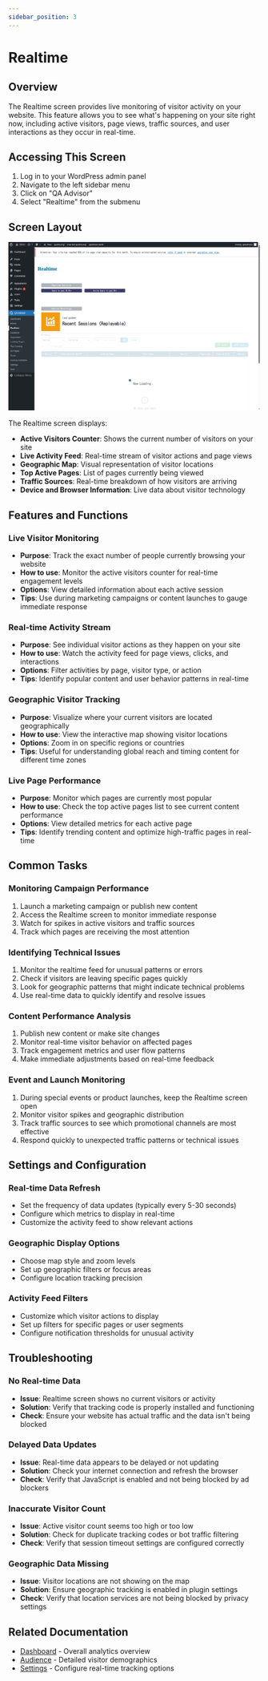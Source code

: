 ```yaml
---
sidebar_position: 3
---
```


# Realtime

## Overview
The Realtime screen provides live monitoring of visitor activity on your website. This feature allows you to see what's happening on your site right now, including active visitors, page views, traffic sources, and user interactions as they occur in real-time.

## Accessing This Screen
1. Log in to your WordPress admin panel
2. Navigate to the left sidebar menu
3. Click on "QA Advisor"
4. Select "Realtime" from the submenu

## Screen Layout
![Realtime Overview](./images/screen-realtime-overview.png)

The Realtime screen displays:
- **Active Visitors Counter**: Shows the current number of visitors on your site
- **Live Activity Feed**: Real-time stream of visitor actions and page views
- **Geographic Map**: Visual representation of visitor locations
- **Top Active Pages**: List of pages currently being viewed
- **Traffic Sources**: Real-time breakdown of how visitors are arriving
- **Device and Browser Information**: Live data about visitor technology

## Features and Functions

### Live Visitor Monitoring
- **Purpose**: Track the exact number of people currently browsing your website
- **How to use**: Monitor the active visitors counter for real-time engagement levels
- **Options**: View detailed information about each active session
- **Tips**: Use during marketing campaigns or content launches to gauge immediate response

### Real-time Activity Stream
- **Purpose**: See individual visitor actions as they happen on your site
- **How to use**: Watch the activity feed for page views, clicks, and interactions
- **Options**: Filter activities by page, visitor type, or action
- **Tips**: Identify popular content and user behavior patterns in real-time

### Geographic Visitor Tracking
- **Purpose**: Visualize where your current visitors are located geographically
- **How to use**: View the interactive map showing visitor locations
- **Options**: Zoom in on specific regions or countries
- **Tips**: Useful for understanding global reach and timing content for different time zones

### Live Page Performance
- **Purpose**: Monitor which pages are currently most popular
- **How to use**: Check the top active pages list to see current content performance
- **Options**: View detailed metrics for each active page
- **Tips**: Identify trending content and optimize high-traffic pages in real-time

## Common Tasks

### Monitoring Campaign Performance
1. Launch a marketing campaign or publish new content
2. Access the Realtime screen to monitor immediate response
3. Watch for spikes in active visitors and traffic sources
4. Track which pages are receiving the most attention

### Identifying Technical Issues
1. Monitor the realtime feed for unusual patterns or errors
2. Check if visitors are leaving specific pages quickly
3. Look for geographic patterns that might indicate technical problems
4. Use real-time data to quickly identify and resolve issues

### Content Performance Analysis
1. Publish new content or make site changes
2. Monitor real-time visitor behavior on affected pages
3. Track engagement metrics and user flow patterns
4. Make immediate adjustments based on real-time feedback

### Event and Launch Monitoring
1. During special events or product launches, keep the Realtime screen open
2. Monitor visitor spikes and geographic distribution
3. Track traffic sources to see which promotional channels are most effective
4. Respond quickly to unexpected traffic patterns or technical issues

## Settings and Configuration

### Real-time Data Refresh
- Set the frequency of data updates (typically every 5-30 seconds)
- Configure which metrics to display in real-time
- Customize the activity feed to show relevant actions

### Geographic Display Options
- Choose map style and zoom levels
- Set up geographic filters or focus areas
- Configure location tracking precision

### Activity Feed Filters
- Customize which visitor actions to display
- Set up filters for specific pages or user segments
- Configure notification thresholds for unusual activity

## Troubleshooting

### No Real-time Data
- **Issue**: Realtime screen shows no current visitors or activity
- **Solution**: Verify that tracking code is properly installed and functioning
- **Check**: Ensure your website has actual traffic and the data isn't being blocked

### Delayed Data Updates
- **Issue**: Real-time data appears to be delayed or not updating
- **Solution**: Check your internet connection and refresh the browser
- **Check**: Verify that JavaScript is enabled and not being blocked by ad blockers

### Inaccurate Visitor Count
- **Issue**: Active visitor count seems too high or too low
- **Solution**: Check for duplicate tracking codes or bot traffic filtering
- **Check**: Verify that session timeout settings are configured correctly

### Geographic Data Missing
- **Issue**: Visitor locations are not showing on the map
- **Solution**: Ensure geographic tracking is enabled in plugin settings
- **Check**: Verify that location services are not being blocked by privacy settings

## Related Documentation
- [Dashboard](/docs/user-manual/screens-and-operations/dashboard) - Overall analytics overview
- [Audience](/docs/user-manual/screens-and-operations/audience) - Detailed visitor demographics
- [Settings](/docs/user-manual/screens-and-operations/settings) - Configure real-time tracking options
